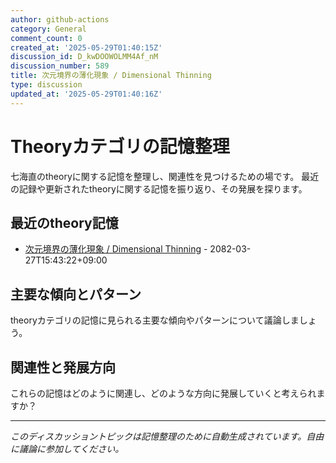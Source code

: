 ```yaml
---
author: github-actions
category: General
comment_count: 0
created_at: '2025-05-29T01:40:15Z'
discussion_id: D_kwDOOWOLMM4Af_nM
discussion_number: 589
title: 次元境界の薄化現象 / Dimensional Thinning
type: discussion
updated_at: '2025-05-29T01:40:16Z'
---
```


# Theoryカテゴリの記憶整理

七海直のtheoryに関する記憶を整理し、関連性を見つけるための場です。
最近の記録や更新されたtheoryに関する記憶を振り返り、その発展を探ります。

## 最近のtheory記憶

- [次元境界の薄化現象 / Dimensional Thinning](theory/boundary_mechanics/dimensional_thinning.md) - 2082-03-27T15:43:22+09:00

## 主要な傾向とパターン

theoryカテゴリの記憶に見られる主要な傾向やパターンについて議論しましょう。

## 関連性と発展方向

これらの記憶はどのように関連し、どのような方向に発展していくと考えられますか？

---

*このディスカッショントピックは記憶整理のために自動生成されています。自由に議論に参加してください。*
